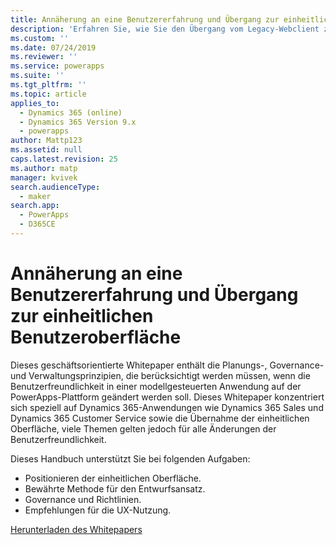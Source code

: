 ```yaml
---
title: Annäherung an eine Benutzererfahrung und Übergang zur einheitlichen Benutzeroberfläche | MicrosoftDocs
description: 'Erfahren Sie, wie Sie den Übergang vom Legacy-Webclient zur einheitlichen Benutzeroberfläche planen und durchführen können.'
ms.custom: ''
ms.date: 07/24/2019
ms.reviewer: ''
ms.service: powerapps
ms.suite: ''
ms.tgt_pltfrm: ''
ms.topic: article
applies_to:
  - Dynamics 365 (online)
  - Dynamics 365 Version 9.x
  - powerapps
author: Mattp123
ms.assetid: null
caps.latest.revision: 25
ms.author: matp
manager: kvivek
search.audienceType:
  - maker
search.app:
  - PowerApps
  - D365CE
---
```

# <a name="approaching-a-user-experience-and-unified-interface-transition"></a>Annäherung an eine Benutzererfahrung und Übergang zur einheitlichen Benutzeroberfläche

Dieses geschäftsorientierte Whitepaper enthält die Planungs-, Governance- und Verwaltungsprinzipien, die berücksichtigt werden müssen, wenn die Benutzerfreundlichkeit in einer modellgesteuerten Anwendung auf der PowerApps-Plattform geändert werden soll. Dieses Whitepaper konzentriert sich speziell auf Dynamics 365-Anwendungen wie Dynamics 365 Sales und Dynamics 365 Customer Service sowie die Übernahme der einheitlichen Oberfläche, viele Themen gelten jedoch für alle Änderungen der Benutzerfreundlichkeit.

Dieses Handbuch unterstützt Sie bei folgenden Aufgaben:
- Positionieren der einheitlichen Oberfläche.
- Bewährte Methode für den Entwurfsansatz.
- Governance und Richtlinien.
- Empfehlungen für die UX-Nutzung.

[Herunterladen des Whitepapers](http://download.microsoft.com/download/A/F/3/AF3D45A7-4F38-41BE-8956-1DF7A4A5AFDB/approaching-unified-interface-transition.pdf) 
